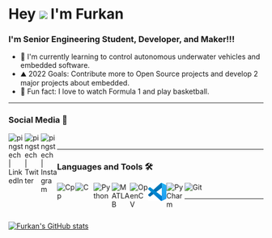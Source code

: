 # Hey <img src="https://media.giphy.com/media/hvRJCLFzcasrR4ia7z/giphy.gif" width="25px">  I'm Furkan


### I'm Senior Engineering Student, Developer, and Maker!!!

- 🧭 I'm currently learning to control autonomous underwater vehicles and embedded software.
- ⛰️ 2022 Goals: Contribute more to Open Source projects and develop 2 major projects about embedded.
- 💖 Fun fact: I love to watch Formula 1 and play basketball. 

---

### Social Media 🔎


[<img align="left" alt="pingstech | LinkedIn" width="32px" src="https://user-images.githubusercontent.com/62206442/144138463-6e1a1009-3562-489a-8735-fa0b42056ffe.png" />][linkedin]
[<img align="left" alt="pingstech | Twitter" width="32px" src="https://user-images.githubusercontent.com/62206442/144138529-f99ba513-c423-46a6-a770-8baa9dc29b3a.png" />][twitter]
[<img align="left" alt="pingstech | Instagram" width="32px" src="https://user-images.githubusercontent.com/62206442/144138427-d2bbddb4-2ccf-457a-833b-5c31404fece8.png" />][instagram]




<br />

---

### Languages and Tools 🛠️

<img align="left" alt="Cpp" width="36px" src="https://user-images.githubusercontent.com/62206442/144137890-f26e3ded-3c6d-46cb-8903-5b4f0ce23651.png" />
<img align="left" alt="C" width="36px" src="https://user-images.githubusercontent.com/62206442/144138175-6da173eb-3850-4edd-920d-16bac9718b33.png" />
<img align="left" alt="Python" width="36px" src="https://user-images.githubusercontent.com/62206442/144138021-760e34a1-1ad7-478b-99ca-1d6a6824d60d.png" />
<img align="left" alt="MATLAB" width="36px" src="https://user-images.githubusercontent.com/62206442/144137819-4ca90d65-342c-4034-8759-d786dfc4f181.png" />
<img align="left" alt="OpenCV" width="36px" src="https://user-images.githubusercontent.com/62206442/144134752-d55809f1-dfce-4293-a7db-dd4085bb8728.png" />
<img align="left" alt="Visual Studio Code" width="36px" src="https://raw.githubusercontent.com/github/explore/80688e429a7d4ef2fca1e82350fe8e3517d3494d/topics/visual-studio-code/visual-studio-code.png" />
<img align="left" alt="PyCharm" width="36px" src="https://user-images.githubusercontent.com/62206442/144233058-2eae5e15-0351-47cf-b51a-2d74db52d1c3.png" />
<img align="left" alt="Git" width="36px" src="https://user-images.githubusercontent.com/62206442/144137610-df54b9ce-9e24-4547-afc7-b56144ccd932.png" />






<br />

---

<br />

[![Furkan's GitHub stats](https://github-readme-stats.vercel.app/api?username=pingstech&show_icons=true&theme=tokyonight)](https://github.com/pingstech/github-readme-stats)

[twitter]: https://twitter.com/PingmanTheBear
[instagram]: https://instagram.com/mryayla
[linkedin]: https://linkedin.com/in/yaylafurkan

